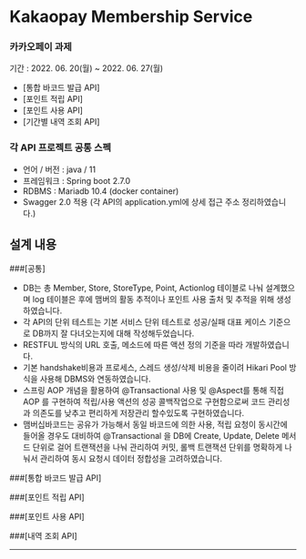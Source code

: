 # Kakaopay Membership Service

### 카카오페이 과제 

기간 : 2022. 06. 20(월) ~ 2022. 06. 27(월)

* [통합 바코드 발급 API]
* [포인트 적립 API]
* [포인트 사용 API]
* [기간별 내역 조회 API]

### 각 API 프로젝트 공통 스펙
- 언어 / 버전 : java / 11
- 프레임워크 : Spring boot 2.7.0
- RDBMS : Mariadb 10.4 (docker container)
- Swagger 2.0 적용
  (각 API의 application.yml에 상세 접근 주소 정리하였습니다.)

## 설계 내용
###[공통]
- DB는 총 Member, Store, StoreType, Point, Actionlog 테이블로 나눠 설계했으며 log 테이블은 후에 맴버의 활동 추적이나 포인트 사용 출처 및 추적을 위해 생성하였습니다.
- 각 API의 단위 테스트는 기본 서비스 단위 테스트로 성공/실패 대표 케이스 기준으로 DB까지 잘 다녀오는지에 대해 작성해두었습니다.
- RESTFUL 방식의 URL 호출, 메소드에 따른 액션 정의 기준을 따라 개발하였습니다.
- 기본 handshake비용과 프로세스, 스레드 생성/삭제 비용을 줄이려 Hikari Pool 방식을 사용해 DBMS와 연동하였습니다.
- 스프링 AOP 개념을 활용하여 @Transactional 사용 및 @Aspect를 통해 직접 AOP 를 구현하여 적립/사용 액션의 성공 콜백작업으로 
구현함으로써 코드 관리성과 의존도를 낮추고 편리하게 저장관리 할수있도록 구현하였습니다.
- 맴버십바코드는 공유가 가능해서 동일 바코드에 의한 사용, 적립 요청이 동시간에 들어올 경우도 대비하여 @Transactional 을 DB에 
Create, Update, Delete 메서드 단위로 걸어 트랜잭션을 나눠 관리하여 커밋, 롤백 트랜잭션 단위를 명확하게 나눠서 관리하여 동시 요청시 데이터 정합성을 고려하였습니다.


###[통합 바코드 발급 API]

###[포인트 적립 API]

###[포인트 사용 API]

###[내역 조회 API]




* * *





